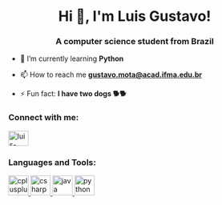<h1 align="center">Hi 👋, I'm Luis Gustavo!</h1>
<h3 align="center">A computer science student from Brazil</h3>

- 🌱 I’m currently learning **Python**

- 📫 How to reach me **gustavo.mota@acad.ifma.edu.br**

- ⚡ Fun fact: **I have two dogs 🐕🐕**

<h3 align="left">Connect with me:</h3>
<p align="left">
<a href="https://linkedin.com/in/luis-gustavo-a3549b178" target="blank"><img align="center" src="https://cdn.jsdelivr.net/npm/simple-icons@3.0.1/icons/linkedin.svg" alt="luis-gustavo-a3549b178" height="30" width="40" /></a>
</p>

<h3 align="left">Languages and Tools:</h3>
<p align="left"> <a href="https://www.w3schools.com/cpp/" target="_blank"> <img src="https://devicons.github.io/devicon/devicon.git/icons/cplusplus/cplusplus-original.svg" alt="cplusplus" width="40" height="40"/> </a> <a href="https://www.w3schools.com/cs/" target="_blank"> <img src="https://devicons.github.io/devicon/devicon.git/icons/csharp/csharp-original.svg" alt="csharp" width="40" height="40"/> </a> <a href="https://www.java.com" target="_blank"> <img src="https://devicons.github.io/devicon/devicon.git/icons/java/java-original-wordmark.svg" alt="java" width="40" height="40"/> </a> <a href="https://www.python.org" target="_blank"> <img src="https://devicons.github.io/devicon/devicon.git/icons/python/python-original.svg" alt="python" width="40" height="40"/> </a> </p>
